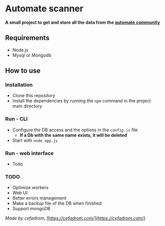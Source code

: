 # Automate scanner

**A small project to get and store all the data from the [automate community](https://llamalab.com/automate/community/)** 

## Requirements

- Node.js
- Mysql or Mongodb


## How to use

### Installation

- Clone this repository
- Install the dependencies by running the `npm` command in the project main directory

### Run - CLI

- Configure the DB access and the options in the `config.js` file
  - **If a Db with the same name exists, it will be deleted**
- Start with `node app.js`

### Run - web interface

- Todo


### TODO

- Optimize workers
- Web UI
- Better errors management
- Make a backup file of the DB when finished
- Support mongoDB

_Made by cefadrom, [https://cefadrom.com/](https://cefadrom.com/)_
